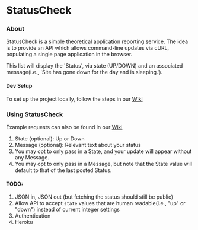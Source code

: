 # StatusCheck

### About

StatusCheck is a simple theoretical application reporting service. The idea is to provide an API which allows command-line updates via cURL, populating a single page application in the browser.

This list will display the 'Status', via state (UP/DOWN) and an associated message(i.e., 'Site has gone down for the day and is sleeping.').

#### Dev Setup
To set up the project locally, follow the steps in our [Wiki](https://github.com/sarahjschultz/StatusCheck/wiki)

### Using StatusCheck
Example requests can also be found in our [Wiki](https://github.com/sarahjschultz/StatusCheck/wiki/Sample-Requests)
1. State (optional): Up or Down
2. Message (optional): Relevant text about your status
3. You may opt to only pass in a State, and your update will appear without any Message.
4. You may opt to only pass in a Message, but note that the State value will default to that of the last posted Status.

#### TODO:
1. JSON in, JSON out (but fetching the status should still be public)
2. Allow API to accept `state` values that are human readable(i.e., "up" or "down") instead of current integer settings
3. Authentication
4. Heroku

